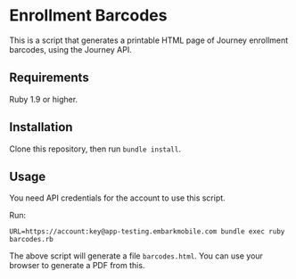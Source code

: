 # Enrollment Barcodes

This is a script that generates a printable HTML page of Journey enrollment barcodes,
using the Journey API.

## Requirements

Ruby 1.9 or higher.

## Installation

Clone this repository, then run `bundle install`.

## Usage

You need API credentials for the account to use this script.

Run:

    URL=https://account:key@app-testing.embarkmobile.com bundle exec ruby barcodes.rb

The above script will generate a file `barcodes.html`. You can use your browser to generate
a PDF from this.
